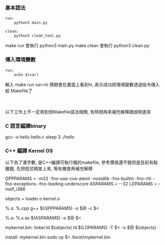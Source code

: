 ### 基本語法
```
run:
    python3 main.py

clean:
    python3 clean_tool.py
```
make run  會執行 python3 main.py
make clean 會執行 python3 clean.py


### 傳入環境變數
```
run:
	echo $(var)
```
輸入 make run var=hi
預期會在畫面上看到hi, 表示成功把環境變數透過指令傳入給 Makefile了

<br/><br/>
以下工作上不一定用到但Makefile語法相關, 有時間再來補充解釋跟說明進來
### C 語言編譯binary
gcc -o hello hello.c
sleep 3
./hello

### C++ 編譯 Kernel OS 
以下為了湊字數, 是C++編譯可執行檔的makefile, 參考價值還不錯但是目前有點離題, 先把程式碼放上來, 等有機會再補充解釋

GPPPARAMS = -m32 -fno-use-cxa-atexit -nostdlib -fno-builtin -fno-rtti -fno-exceptions -fno-leading-underscore
ASPARAMS = --32
LDPARAMS = -melf_i386

objects = loader.o kernel.o 

%.o: %.cpp
	g++ $(GPPPARAMS) -o $@ -c $<

%.o: %.s
	as $(ASPARAMS) -o $@ $<

mykernel.bin: linker.ld $(objects)
	ld $(LDPARAMS) -T $< -o $@ $(objects)

install: mykernel.bin
	sudo cp $< /boot/mykernel.bin
